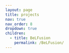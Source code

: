 ```yaml
---
layout: page
title: projects
nav: true
nav_order: 8
dropdown: true
children:
  - title: BeLFusion
    permalink: /BeLFusion/
---
```

